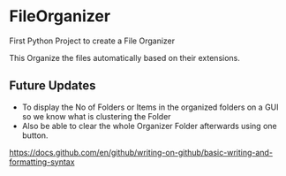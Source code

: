 # FileOrganizer
First Python Project to create a File Organizer

This Organize the files automatically based on their extensions.




## Future Updates 
- To display the No of Folders or Items in the organized folders on a GUI so we know what is clustering the Folder
- Also be able to clear the whole Organizer Folder afterwards using one button.

https://docs.github.com/en/github/writing-on-github/basic-writing-and-formatting-syntax
